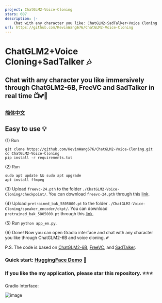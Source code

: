 ```yaml
---
project: ChatGLM2-Voice-Cloning
stars: 607
description: |-
    Chat with any character you like: ChatGLM2+SadTalker+Voice Cloning | 和喜欢的角色沉浸式对话吧：ChatGLM2+声音克隆+视频对话
url: https://github.com/KevinWang676/ChatGLM2-Voice-Cloning
---
```


# ChatGLM2+Voice Cloning+SadTalker 🎶
## Chat with any character you like immersively through ChatGLM2-6B, FreeVC and SadTalker in real time 📺💕🍻
### [简体中文](https://github.com/KevinWang676/ChatGLM2-Voice-Cloning/blob/main/README_zh.md)
## Easy to use 💡

(1) Run
```
git clone https://github.com/KevinWang676/ChatGLM2-Voice-Cloning.git
cd ChatGLM2-Voice-Cloning
pip install -r requirements.txt
```

(2) Run
```
sudo apt update && sudo apt upgrade
apt install ffmpeg
```

(3) Upload `freevc-24.pth` to the folder `./ChatGLM2-Voice-Cloning/checkpoint/`. You can download `freevc-24.pth` through this [link](https://huggingface.co/spaces/kevinwang676/FreeVC/tree/main/checkpoints).

(4) Upload `pretrained_bak_5805000.pt` to the folder `./ChatGLM2-Voice-Cloning/speaker_encoder/ckpt/`. You can download `pretrained_bak_5805000.pt` through this [link](https://huggingface.co/spaces/kevinwang676/FreeVC/tree/main/speaker_encoder/ckpt).

(5) Run `python app_en.py`.

(6) Done! Now you can open Gradio interface and chat with any character you like through ChatGLM2-6B and voice cloning. 💕

P.S. The code is based on [ChatGLM2-6B](https://github.com/THUDM/ChatGLM2-6B), [FreeVC](https://github.com/OlaWod/FreeVC), and [SadTalker](https://github.com/OpenTalker/SadTalker).

### Quick start: [HuggingFace Demo](https://huggingface.co/spaces/kevinwang676/ChatGLM2-VC-SadTalker) 🤗

### If you like the my application, please star this repository. ⭐⭐⭐

Gradio Interface:

![image](https://github.com/KevinWang676/ChatGLM2-Voice-Cloning/assets/126712357/e6eeae6b-3e75-407e-acab-cac2fb93d6a4)

